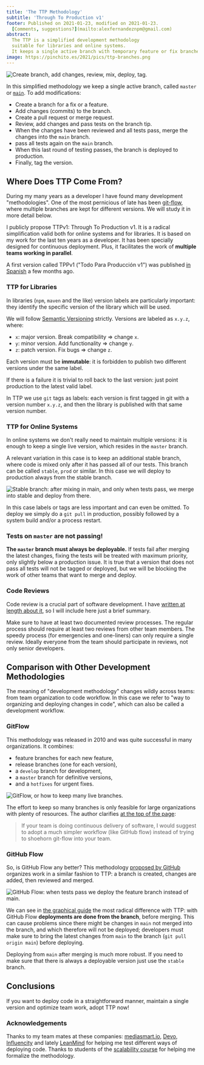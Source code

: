 ```yaml
---
title: 'The TTP Methodology'
subtitle: 'Through To Production v1'
footer: Published on 2021-01-23, modified on 2021-01-23.
  [Comments, suggestions?](mailto:alexfernandeznpm@gmail.com)
abstract:
  The TTP is a simplified development methodology
  suitable for libraries and online systems.
  It keeps a single active branch with temporary feature or fix branches.
image: https://pinchito.es/2021/pics/ttp-branches.png
---
```


![Create branch, add changes, review, mix, deploy, tag.](pics/ttp-branches.png "Example of branch organization in TTP: a single master branch with multiple feature or fix branches. Source: the author.")

In this simplified methodology we keep a single active branch,
called `master` or [`main`](https://github.com/github/renaming).
To add modifications:

* Create a branch for a fix or a feature.
* Add changes (commits) to the branch.
* Create a pull request or merge request.
* Review, add changes and pass tests on the branch tip.
* When the changes have been reviewed and all tests pass,
merge the changes into the `main` branch.
* pass all tests again on the `main` branch.
* When this last round of testing passes, the branch is deployed to production.
* Finally, tag the version.

## Where Does TTP Come From?

During my many years as a developer I have found many development "methodologies".
One of the most pernicious of late has been
[git-flow](https://nvie.com/posts/a-successful-git-branching-model/),
where multiple branches are kept for different versions.
We will study it in more detail below.

I publicly propose TTPv1:
Through To Production v1.
It is a radical simplification valid both for online systems
and for libraries.
It is based on my work for the last ten years as a developer.
It has been specially designed for continuous deployment.
Plus, it facilitates the work of **multiple teams working in parallel**.

A first version called TPPv1
("Todo Para Producción v1") was published
[in Spanish](/2020/tpp) a few months ago.

### TTP for Libraries

In libraries (`npm`, `maven` and the like) version labels are particularly important:
they identify the specific version of the library which will be used.

We will follow [Semantic Versioning](https://semver.org/) strictly.
Versions are labeled as `x.y.z`, where:

* `x`: major version. Break compatibility ⇒ change `x`.
* `y`: minor version. Add functionality ⇒ change `y`.
* `z`: patch version. Fix bugs ⇒ change `z`.

Each version must be **immutable**:
it is forbidden to publish two different versions under the same label.

If there is a failure it is trivial to roll back to the last version:
just point production to the latest valid label.

In TTP we use `git` tags as labels:
each version is first tagged in git with a version number `x.y.z`,
and then the library is published with that same version number.

### TTP for Online Systems

In online systems we don't really need to maintain multiple versions:
it is enough to keep a single live version, which resides in the `master` branch.

A relevant variation in this case is to keep an additional stable branch,
where code is mixed only after it has passed all of our tests.
This branch can be called `stable`, `prod` or similar.
In this case we will deploy to production always from the stable branch.

![Stable branch: after mixing in `main`, and only when tests pass, we merge into `stable` and deploy from there.](pics/ttp-stable.png "Example of organization with stable branch for online systems. Source: the author.")

In this case labels or tags are less important and can even be omitted.
To deploy we simply do a `git pull` in production,
possibly followed by a system build and/or a process restart.

### Tests on `master` are not passing!

**The `master` branch must always be deployable.**
If tests fail after merging the latest changes,
fixing the tests will be treated with maximum priority,
only slightly below a production issue.
It is true that a version that does not pass all tests will not be tagged or deployed,
but we will be blocking the work of other teams that want to merge and deploy.

### Code Reviews

Code review is a crucial part of software development.
I have [written at length about it](http://alexfernandez/2018/has-anyone-else-seen-your-code),
so I will include here just a brief summary.

Make sure to have at least two documented review processes.
The regular process should require at least two reviews from other team members.
The speedy process (for emergencies and one-liners)
can only require a single review.
Ideally everyone from the team should participate in reviews,
not only senior developers.

## Comparison with Other Development Methodologies

The meaning of "development methodology" changes wildly across teams:
from team organization to code workflow.
In this case we refer to "way to organizing and deploying changes in code",
which can also be called a development workflow.

### GitFlow

This methodology was released in 2010 and was quite successful in many organizations.
It combines:

* feature branches for each new feature,
* release branches (one for each version),
* a `develop` branch for development,
* a `master` branch for definitive versions,
* and a `hotfixes` for urgent fixes.

![GitFlow, or how to keep many live branches.](pics/ttp-gitflow.png "The classical GitFlow graph, with many feature branches, a few version branches, `master` and `develop` branches. Source: https://nvie.com/posts/a-successful-git-branching-model/.")

The effort to keep so many branches is only feasible for large organizations with plenty of resources.
The author clarifies [at the top of the page](https://nvie.com/posts/a-successful-git-branching-model/):

<blockquote>
 If your team is doing continuous delivery of software, I would suggest to adopt a much simpler workflow (like GitHub flow) instead of trying to shoehorn git-flow into your team.
</blockquote>

### GitHub Flow

So, is GitHub Flow any better?
This methodology
[proposed by GitHub](https://docs.github.com/en/free-pro-team@latest/github/collaborating-with-issues-and-pull-requests/github-flow)
organizes work in a similar fashion to TTP:
a branch is created, changes are added, then reviewed and merged.

![GitHub Flow: when tests pass we deploy the feature branch instead of `main`.](pics/ttp-github-flow.png "Process with GitHub Flow: create branch, add changes, review, test, deploy _and then_ merge. Source: https://guides.github.com/introduction/flow/.")

We can see in
[the graphical guide](https://guides.github.com/introduction/flow/)
the most radical difference with TTP:
with GitHub Flow **deployments are done from the branch**,
before merging.
This can cause problems since there might be changes in `main` not merged into the branch,
and which therefore will not be deployed;
developers must make sure to bring the latest changes from `main` to the branch
(`git pull origin main`)
before deploying.

Deploying from `main` after merging is much more robust.
If you need to make sure that there is always a deployable version
just use the `stable` branch.

## Conclusions

If you want to deploy code in a straightforward manner,
maintain a single version and optimize team work,
adopt TTP now!

### Acknowledgements

Thanks to my team mates at these companies:
[mediasmart.io](https://mediasmart.io/),
[Devo](https://www.devo.com/),
[Influencity](https://influencity.com/)
and lately [LeanMind](https://leanmind.es/)
for helping me test different ways of deploying code.
Thanks to students of the
[scalability course](/2020/curso-escalabilidad)
for helping me formalize the methodology.

